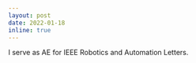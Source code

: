 ```yaml
---
layout: post
date: 2022-01-18
inline: true
---
```


I serve as AE for IEEE Robotics and Automation Letters.

